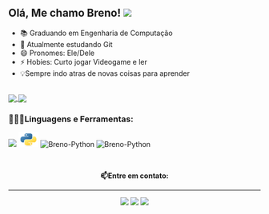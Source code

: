  ## Olá, Me chamo Breno!  <img src="https://github.com/sciencepal/sciencepal/blob/master/assets/Hi.gif" width="29px">
- 📚 Graduando em Engenharia de Computação
- 🌱 Atualmente estudando Git
- 😄 Pronomes: Ele/Dele
- ⚡ Hobies: Curto jogar Videogame e ler 
- 💡Sempre indo atras de novas coisas para aprender 


<br />

<a href="https://github.com/breno-rossi/github-readme-stats">
  <img height=200 align="center" src="https://github-readme-stats.vercel.app/api?username=breno-rossi&theme=algolia&bg_color=000000&show_icons=true" />
</a>
<a href="https://github.com/breno-rossi/convoychat">
  <img height=200 align="center" src="https://github-readme-stats.vercel.app/api/top-langs?username=breno-rossi&layout=donut&langs_count=8&card_width=320&theme=algolia&bg_color=000000" />
</a>

<br />

### 👨🏻‍💻Linguagens e Ferramentas: <br />
  <img height="30" src="https://cdn.jsdelivr.net/gh/devicons/devicon/icons/c/c-original.svg"></code>
  <img align="" alt="Breno-Python" height="30" width="40" src="https://raw.githubusercontent.com/devicons/devicon/master/icons/python/python-original.svg">
  <img align="" alt="Breno-Python" height="30" width="40" src="https://cdn.jsdelivr.net/gh/devicons/devicon/icons/vscode/vscode-original.svg">
  <img align="" alt="Breno-Python" height="30" width="40" src="https://cdn.jsdelivr.net/gh/devicons/devicon/icons/anaconda/anaconda-original.svg">

<br />
<strong>
  <p align="center">📫Entre em contato: <p>
</strong>
<hr>
          
<p align="center"><a href="https://www.brenorossi.tech"><img src="https://img.shields.io/badge/POrtfolio-666?style=for-the-badge&logoColor=white" height=25></a> <a href="https://www.linkedin.com/in/brenorossiduarte/"><img src="https://img.shields.io/badge/linkedin-%230077B5.svg?&style=for-the-badge&logo=linkedin&logoColor=white" height=25></a> <a href="mailto:brenorossiduarte@gmail.comsubject=Olá%20Breno%20Rossi"><img src="https://img.shields.io/badge/Gmail-D14836?style=for-the-badge&logo=gmail&logoColor=white" height=25></a> 
</p>




